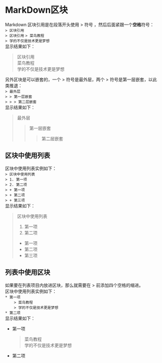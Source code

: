 # MarkDown区块
Markdown 区块引用是在段落开头使用 > 符号 ，然后后面紧跟一个**空格**符号：  
`> 区块引用`  
`> 区块引用` 
`> 菜鸟教程`  
`> 学的不仅是技术更是梦想`  
显示结果如下：  
> 区块引用  
> 菜鸟教程  
> 学的不仅是技术更是梦想  

另外区块是可以嵌套的，一个 > 符号是最外层，两个 > 符号是第一层嵌套，以此类推退：  
`> 最外层`  
`> > 第一层嵌套`  
`> > > 第二层嵌套`  
显示结果如下：  
> 最外层
> > 第一层嵌套
> > > 第二层嵌套
## 区块中使用列表
区块中使用列表实例如下：  
`> 区块中使用列表`  
`> 1. 第一项`  
`> 2. 第二项`  
`> + 第一项`  
`> + 第二项`  
`> + 第三项`  
显示结果如下：  
> 区块中使用列表
> 1. 第一项  
> 2. 第二项  
> + 第一项  
> + 第二项  
> + 第三项  
## 列表中使用区块
如果要在列表项目内放进区块，那么就需要在 > 前添加四个空格的缩进。  
区块中使用列表实例如下：  
`* 第一项`  
`    > 菜鸟教程`  
`    > 学的不仅是技术更是梦想`  
`* 第二项`  
显示结果如下：  
* 第一项  
    > 菜鸟教程  
    > 学的不仅是技术更是梦想  
* 第二项

